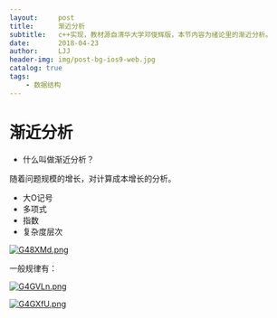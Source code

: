 ```yaml
---
layout:     post
title:      渐近分析
subtitle:   c++实现，教材源自清华大学邓俊辉版，本节内容为绪论里的渐近分析。
date:       2018-04-23
author:     LJJ
header-img: img/post-bg-ios9-web.jpg
catalog: true
tags:
    - 数据结构
---
```


# 渐近分析

- 什么叫做渐近分析？

随着问题规模的增长，对计算成本增长的分析。

- 大O记号
- 多项式
- 指数
- 复杂度层次

[![G48XMd.png](https://s1.ax1x.com/2020/04/09/G48XMd.png)](https://imgchr.com/i/G48XMd)

一般规律有：

[![G4GVLn.png](https://s1.ax1x.com/2020/04/09/G4GVLn.png)](https://imgchr.com/i/G4GVLn)



[![G4GXfU.png](https://s1.ax1x.com/2020/04/09/G4GXfU.png)](https://imgchr.com/i/G4GXfU)

